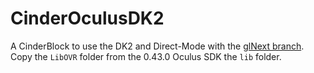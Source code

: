 CinderOculusDK2
===============

A CinderBlock to use the DK2 and Direct-Mode with the [glNext branch](https://github.com/cinder/Cinder/tree/glNext).
Copy the `LibOVR` folder from the 0.43.0 Oculus SDK the `lib` folder.
